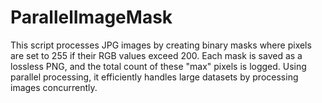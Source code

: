 # ParallelImageMask
This script processes JPG images by creating binary masks where pixels are set to 255 if their RGB values exceed 200. Each mask is saved as a lossless PNG, and the total count of these "max" pixels is logged. Using parallel processing, it efficiently handles large datasets by processing images concurrently.
